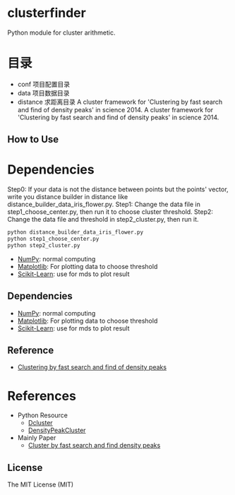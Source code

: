# clusterfinder
Python module for cluster arithmetic.



# 目录
- conf 项目配置目录
- data 项目数据目录
- distance 求距离目录
A cluster framework for 'Clustering by fast search and find of density peaks' in science 2014.
A cluster framework for 'Clustering by fast search and find of density peaks' in science 2014.

## How to Use

# Dependencies
Step0: If your data is not the distance between points but the points' vector, write you distance builder in distance like distance_builder_data_iris_flower.py.
Step1: Change the data file in step1_choose_center.py, then run it to choose cluster threshold.
Step2: Change the data file and threshold in step2_cluster.py, then run it.
```python
python distance_builder_data_iris_flower.py
python step1_choose_center.py
python step2_cluster.py
```

-    [NumPy](http://www.numpy.org/): normal computing
-    [Matplotlib](http://matplotlib.sourceforge.net/): For plotting data to choose threshold
-    [Scikit-Learn](https://github.com/scikit-learn/scikit-learn): use for mds to plot result
## Dependencies
- [NumPy](http://www.numpy.org): normal computing
- [Matplotlib](http://matplotlib.sourceforge.net/): For plotting data to choose threshold
- [Scikit-Learn](https://github.com/scikit-learn/scikit-learn): use for mds to plot result

## Reference
- [Clustering by fast search and find of density peaks](http://www.sciencemag.org/content/344/6191/1492.full)

# References
- Python Resource
  - [Dcluster](https://github.com/GuipengLi/Dcluster.git)
  - [DensityPeakCluster](https://github.com/jasonwbw/DensityPeakCluster.git)
- Mainly Paper
  - [Cluster by fast search and find density peaks](http://www.sciencemag.org/content/344/6191/1492.full)
## License
The MIT License (MIT)

